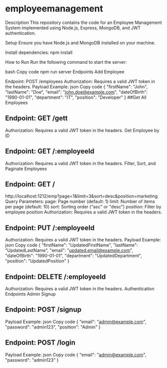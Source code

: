 # employeemanagement


Description
This repository contains the code for an Employee Management System implemented using Node.js, Express, MongoDB, and JWT authentication.

Setup
Ensure you have Node.js and MongoDB installed on your machine.

Install dependencies: npm install

How to Run
Run the following command to start the server:

bash
Copy code
npm run server
Endpoints
Add Employee

Endpoint: POST /employees
Authorization: Requires a valid JWT token in the headers.
Payload Example:
json
Copy code
{
  "firstName": "John",
  "lastName": "Doe",
  "email": "john.doe@example.com",
  "dateOfBirth": "1990-01-01",
  "department": "IT",
  "position": "Developer"
}
##Get All Employees

## Endpoint: GET /gett
Authorization: Requires a valid JWT token in the headers.
Get Employee by ID

## Endpoint: GET /:employeeId
Authorization: Requires a valid JWT token in the headers.
Filter, Sort, and Paginate Employees

## Endpoint: GET /
http://localhost:1212/emp?page=1&limit=3&sort=desc&position=marketing
Query Parameters:
page: Page number (default: 1)
limit: Number of items per page (default: 10)
sort: Sorting order ("asc" or "desc")
position: Filter by employee position
Authorization: Requires a valid JWT token in the headers.




## Endpoint: PUT /:employeeId
Authorization: Requires a valid JWT token in the headers.
Payload Example:
json
Copy code
{
  "firstName": "UpdatedFirstName",
  "lastName": "UpdatedLastName",
  "email": "updated.email@example.com",
  "dateOfBirth": "1990-01-01",
  "department": "UpdatedDepartment",
  "position": "UpdatedPosition"
}




## Endpoint: DELETE /:employeeId
Authorization: Requires a valid JWT token in the headers.
Authentication Endpoints
Admin Signup


## Endpoint: POST /signup
Payload Example:
json
Copy code
{
  "email": "admin@example.com",
  "password": "admin123",
  "position": "Admin"
}


##  Endpoint: POST /login
Payload Example:
json
Copy code
{
  "email": "admin@example.com",
  "password": "admin123"
}
